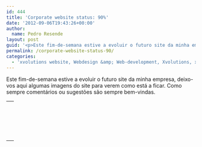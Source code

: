 ```yaml
---
id: 444
title: 'Corporate website status: 90%'
date: '2012-09-06T19:43:26+00:00'
author: 
  name: Pedro Resende
layout: post
guid: '<p>Este fim-de-semana estive a evoluir o futuro site da minha empresa, deixo-vos aqui algumas imagens do site para verem como está a ficar. Como sempre comentários ou sugestões são sempre bem-vindas.</p><table class=" object-center" border="0" cellpadding'
permalink: /corporate-website-status-90/
categories:
  - 'xvolutions website, Webdesign &amp; Web-development, Xvolutions, xvolutions.com'
---
```

Este fim-de-semana estive a evoluir o futuro site da minha empresa, deixo-vos aqui algumas imagens do site para verem como está a ficar. Como sempre comentários ou sugestões são sempre bem-vindas.

<table class=" object-center" border="0" cellpadding="2" cellspacing="0">
  <tr>
    <td valign="top" style="vertical-align: top">
      &nbsp;
    </td>
  </tr>
  
  <tr class="bglight">
    <td valign="top" style="vertical-align: top">
      &nbsp;
    </td>
  </tr>
  
  <tr class="bgdark">
    <td valign="top" style="vertical-align: top">
      &nbsp;
    </td>
  </tr>
  
  <tr class="bglight">
    <td valign="top" style="vertical-align: top">
      &nbsp;
    </td>
  </tr>
</table>
